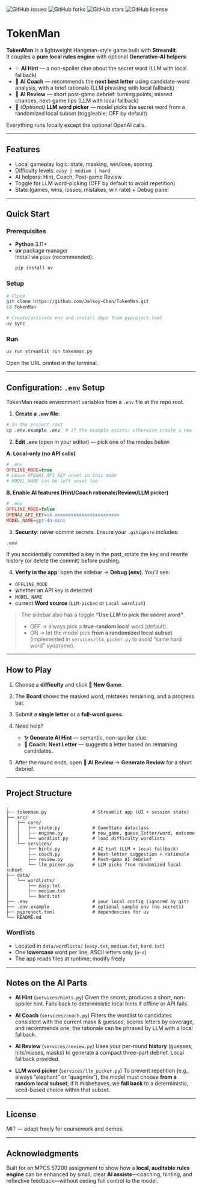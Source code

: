 ![GitHub issues](https://img.shields.io/github/issues/Jalkey-Chen/TokenMan?style=flat&color=gray)
![GitHub forks](https://img.shields.io/github/forks/Jalkey-Chen/TokenMan?style=social)
![GitHub stars](https://img.shields.io/github/stars/Jalkey-Chen/TokenMan?style=social)
![GitHub license](https://img.shields.io/github/license/Jalkey-Chen/TokenMan?color=green)


# TokenMan

**TokenMan** is a lightweight Hangman-style game built with **Streamlit**.  
It couples a **pure local rules engine** with optional **Generative-AI helpers**:

- ✨ **AI Hint** — a non-spoiler clue about the secret word (LLM with local fallback)  
- 🤖 **AI Coach** — recommends the **next best letter** using candidate-word analysis, with a brief rationale (LLM phrasing with local fallback)  
- 📝 **AI Review** — short post-game debrief: turning points, missed chances, next-game tips (LLM with local fallback)  
- 🧠 *(Optional)* **LLM word picker** — model picks the secret word from a randomized local subset (toggleable; OFF by default)

Everything runs locally except the optional OpenAI calls.

---

## Features

- Local gameplay logic: state, masking, win/lose, scoring
- Difficulty levels: `easy | medium | hard`
- AI helpers: Hint, Coach, Post-game Review
- Toggle for LLM word-picking (OFF by default to avoid repetition)
- Stats (games, wins, losses, mistakes, win rate) + Debug panel

---

## Quick Start

### Prerequisites
- **Python** 3.11+
- **uv** package manager  
  Install via `pipx` (recommended):
  ```bash
  pip install uv
  ```

### Setup

```bash
# Clone
git clone https://github.com/Jalkey-Chen/TokenMan.git
cd TokenMan

# Create/activate env and install deps from pyproject.toml
uv sync
```

### Run

```bash
uv run streamlit run tokenman.py
```

Open the URL printed in the terminal.

---

## Configuration: `.env` Setup

TokenMan reads environment variables from a `.env` file at the repo root.

1. **Create a `.env` file**:

```bash
# In the project root
cp .env.example .env  # if the example exists; otherwise create a new .env
```

2. **Edit `.env`** (open in your editor) — pick one of the modes below.

**A. Local-only (no API calls)**

```ini
# .env
OFFLINE_MODE=true
# Leave OPENAI_API_KEY unset in this mode
# MODEL_NAME can be left unset too
```

**B. Enable AI features (Hint/Coach rationale/Review/LLM picker)**

```ini
# .env
OFFLINE_MODE=false
OPENAI_API_KEY=sk-xxxxxxxxxxxxxxxxxxxxxxxx
MODEL_NAME=gpt-4o-mini
```

3. **Security**: never commit secrets. Ensure your `.gitignore` includes:

```
.env
```

If you accidentally committed a key in the past, rotate the key and rewrite history (or delete the commit) before pushing.

4. **Verify in the app**: open the sidebar → **Debug (env)**.
   You’ll see:

* `OFFLINE_MODE`
* whether an API key is detected
* `MODEL_NAME`
* current **Word source** (`LLM-picked` or `Local wordlist`)

> The sidebar also has a toggle **“Use LLM to pick the secret word”**.
>
> * OFF → always pick a **true-random local** word (default).
> * ON  → let the model pick **from a randomized local subset** (implemented in `services/llm_picker.py` to avoid “same hard word” syndrome).

---

## How to Play

1. Choose a **difficulty** and click **🔁 New Game**.
2. The **Board** shows the masked word, mistakes remaining, and a progress bar.
3. Submit a **single letter** or a **full-word guess**.
4. Need help?

   * **✨ Generate AI Hint** — semantic, non-spoiler clue.
   * **🤖 Coach: Next Letter** — suggests a letter based on remaining candidates.
5. After the round ends, open **📝 AI Review** → **Generate Review** for a short debrief.

---

## Project Structure

```
.
├── tokenman.py                 # Streamlit app (UI + session state)
├── src/
│   ├── core/
│   │   ├── state.py            # GameState dataclass
│   │   ├── engine.py           # new_game, guess_letter/word, outcome
│   │   └── wordlist.py         # load difficulty wordlists
│   └── services/
│       ├── hints.py            # AI hint (LLM + local fallback)
│       ├── coach.py            # Next-letter suggestion + rationale
│       ├── review.py           # Post-game AI debrief
│       └── llm_picker.py       # LLM picks from randomized local subset
├── data/
│   └── wordlists/
│       ├── easy.txt
│       ├── medium.txt
│       └── hard.txt
├── .env                        # your local config (ignored by git)
├── .env.example                # optional sample env (no secrets)
├── pyproject.toml              # dependencies for uv
└── README.md
```

### Wordlists

* Located in `data/wordlists/` (`easy.txt`, `medium.txt`, `hard.txt`)
* One **lowercase** word per line, ASCII letters only (`a–z`)
* The app reads files at runtime; modify freely

---

## Notes on the AI Parts

* **AI Hint** (`services/hints.py`)
  Given the secret, produces a short, non-spoiler hint. Falls back to deterministic local hints if offline or API fails.

* **AI Coach** (`services/coach.py`)
  Filters the wordlist to candidates consistent with the current mask & guesses, scores letters by coverage, and recommends one; the rationale can be phrased by LLM with a local fallback.

* **AI Review** (`services/review.py`)
  Uses your per-round **history** (guesses, hits/misses, masks) to generate a compact three-part debrief. Local fallback provided.

* **LLM word picker** (`services/llm_picker.py`)
  To prevent repetition (e.g., always “elephant” or “quagmire”), the model must choose **from a random local subset**; if it misbehaves, we **fall back** to a deterministic, seed-based choice within that subset.

---

## License

MIT — adapt freely for coursework and demos.

---

## Acknowledgments

Built for an MPCS 57200 assignment to show how a **local, auditable rules engine** can be enhanced by small, clear **AI assists**—coaching, hinting, and reflective feedback—without ceding full control to the model.

